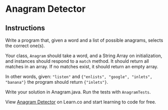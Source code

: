 

# Anagram Detector

## Instructions

Write a program that, given a word and a list of possible anagrams,
selects the correct one(s).

Your class, `Anagram` should take a word, and a String Array on initialization, and instances should
respond to a `match` method. It should return
all matches in an array. If no matches exist, it should return an empty array.

In other words, given: `"listen"` and `{"enlists", "google", "inlets", "banana"}`
the program should return `{"inlets"}`.


Write your solution in Anagram.java. Run the tests with `AnagramTests`.


<p data-visibility='hidden'>View <a href='https://learn.co/lessons/Android-AnagramDetector' title='Anagram Detector'>Anagram Detector</a> on Learn.co and start learning to code for free.</p>
